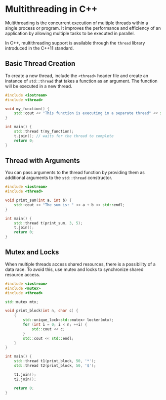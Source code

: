 # Multithreading in C++

Multithreading is the concurrent execution of multiple threads within a single process or program.
It improves the performance and efficiency of an application by allowing multiple tasks to be executed in parallel.

In C++, multithreading support is available through the `thread` library introduced in the C++11 standard.

## Basic Thread Creation

To create a new thread, include the `<thread>` header file and create an instance of `std::thread` that takes a function as an argument.
The function will be executed in a new thread.

```cpp
#include <iostream>
#include <thread>

void my_function() {
    std::cout << "This function is executing in a separate thread" << std::endl;
}

int main() {
    std::thread t(my_function);
    t.join(); // waits for the thread to complete
    return 0;
}
```

## Thread with Arguments

You can pass arguments to the thread function by providing them as additional arguments to the `std::thread` constructor.

```cpp
#include <iostream>
#include <thread>

void print_sum(int a, int b) {
    std::cout << "The sum is: " << a + b << std::endl;
}

int main() {
    std::thread t(print_sum, 3, 5);
    t.join();
    return 0;
}
```

## Mutex and Locks

When multiple threads access shared resources, there is a possibility of a data race.
To avoid this, use mutex and locks to synchronize shared resource access.

```cpp
#include <iostream>
#include <mutex>
#include <thread>

std::mutex mtx;

void print_block(int n, char c) {
    {
        std::unique_lock<std::mutex> locker(mtx);
        for (int i = 0; i < n; ++i) {
            std::cout << c;
        }
        std::cout << std::endl;
    }
}

int main() {
    std::thread t1(print_block, 50, '*');
    std::thread t2(print_block, 50, '$');

    t1.join();
    t2.join();

    return 0;
}
```
